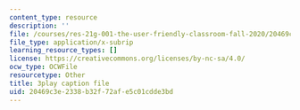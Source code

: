 ```yaml
---
content_type: resource
description: ''
file: /courses/res-21g-001-the-user-friendly-classroom-fall-2020/20469c3e2338b32f72afe5c01cdde3bd_Dy4KEXJsVIY.srt
file_type: application/x-subrip
learning_resource_types: []
license: https://creativecommons.org/licenses/by-nc-sa/4.0/
ocw_type: OCWFile
resourcetype: Other
title: 3play caption file
uid: 20469c3e-2338-b32f-72af-e5c01cdde3bd
---
```

